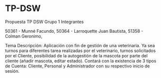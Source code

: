 # TP-DSW
Propuesta TP DSW
Grupo 1
Integrantes


50361 - Munné Facundo,
50364 - Larroquette Juan Bautista,
51358 - Colman Geronimo,


Tema
Descripción: Aplicación con fin de gestión de una veterinaria. Ya sea turnos para diferentes tarea realizadas por el veterinario, turnos solicitados por el Cliente, posibilidad de la autogestión de la mascota por parte del cliente (añadir mascota, editar estado). Contará con la existencia de 3 tipos de Cuenta: Cliente, Personal y Administrador con su respectivo inicio de sesión.




